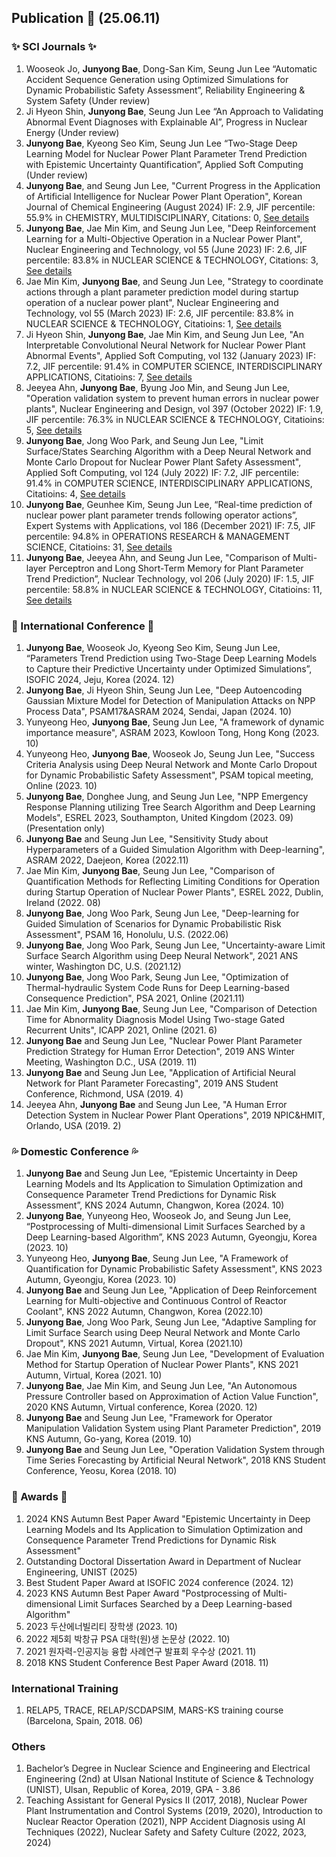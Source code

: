 ## Publication 👋 (25.06.11)
### ✨ SCI Journals ✨
1. Wooseok Jo, **Junyong Bae**, Dong-San Kim, Seung Jun Lee “Automatic Accident Sequence Generation using Optimized Simulations for Dynamic Probabilistic Safety Assessment”, Reliability Engineering & System Safety (Under review)
2. Ji Hyeon Shin, **Junyong Bae**, Seung Jun Lee “An Approach to Validating Abnormal Event Diagnoses with Explainable AI”, Progress in Nuclear Energy (Under review)
3. **Junyong Bae**, Kyeong Seo Kim, Seung Jun Lee “Two-Stage Deep Learning Model for Nuclear Power Plant Parameter Trend Prediction with Epistemic Uncertainty Quantification”, Applied Soft Computing (Under review)
4. **Junyong Bae**, and Seung Jun Lee, "Current Progress in the Application of Artificial Intelligence for Nuclear Power Plant Operation", Korean Journal of Chemical Engineering (August 2024) IF: 2.9, JIF percentile: 55.9% in CHEMISTRY, MULTIDISCIPLINARY, Citations: 0, [See details](https://doi.org/10.1007/s11814-024-00246-7)
5. **Junyong Bae**, Jae Min Kim, and Seung Jun Lee, "Deep Reinforcement Learning for a Multi-Objective Operation in a Nuclear Power Plant", Nuclear Engineering and Technology, vol 55 (June 2023) IF: 2.6, JIF percentile: 83.8% in NUCLEAR SCIENCE & TECHNOLOGY, Citations: 3, [See details](https://doi.org/10.1016/j.net.2023.06.009)
6. Jae Min Kim, **Junyong Bae**, and Seung Jun Lee, "Strategy to coordinate actions through a plant parameter prediction model during startup operation of a nuclear power plant", Nuclear Engineering and Technology, vol 55 (March 2023) IF: 2.6, JIF percentile: 83.8% in NUCLEAR SCIENCE & TECHNOLOGY, Citatioins: 1, [See details](https://doi.org/10.1016/j.net.2022.11.012)
7. Ji Hyeon Shin, **Junyong Bae**, Jae Min Kim, and Seung Jun Lee, "An Interpretable Convolutional Neural Network for Nuclear Power Plant Abnormal Events", Applied Soft Computing, vol 132 (January 2023) IF: 7.2, JIF percentile: 91.4% in COMPUTER SCIENCE, INTERDISCIPLINARY APPLICATIONS, Citatioins: 7, [See details](https://doi.org/10.1016/j.asoc.2022.109792)
8. Jeeyea Ahn, **Junyong Bae**, Byung Joo Min, and Seung Jun Lee, "Operation validation system to prevent human errors in nuclear power plants", Nuclear Engineering and Design, vol 397 (October 2022) IF: 1.9, JIF percentile: 76.3% in NUCLEAR SCIENCE & TECHNOLOGY, Citatioins: 5, [See details](https://doi.org/10.1016/j.nucengdes.2022.111949)
9. **Junyong Bae**, Jong Woo Park, and Seung Jun Lee, "Limit Surface/States Searching Algorithm with a Deep Neural Network and Monte Carlo Dropout for Nuclear Power Plant Safety Assessment", Applied Soft Computing, vol 124 (July 2022) IF: 7.2, JIF percentile: 91.4% in COMPUTER SCIENCE, INTERDISCIPLINARY APPLICATIONS, Citatioins: 4, [See details](https://doi.org/10.1016/j.asoc.2022.109007)
10. **Junyong Bae**, Geunhee Kim, Seung Jun Lee, “Real-time prediction of nuclear power plant parameter trends following operator actions”, Expert Systems with Applications, vol 186 (December 2021) IF: 7.5, JIF percentile: 94.8% in OPERATIONS RESEARCH & MANAGEMENT SCIENCE, Citatioins: 31, [See details](https://doi.org/10.1016/j.eswa.2021.115848)
11. **Junyong Bae**, Jeeyea Ahn, and Seung Jun Lee, "Comparison of Multi-layer Perceptron and Long Short-Term Memory for Plant Parameter Trend Prediction”, Nuclear Technology, vol 206 (July 2020) IF: 1.5, JIF percentile: 58.8% in NUCLEAR SCIENCE & TECHNOLOGY, Citatioins: 11, [See details](https://doi.org/10.1080/00295450.2019.1693215)
	
### 🌱 International Conference 🌱
1. **Junyong Bae**, Wooseok Jo, Kyeong Seo Kim, Seung Jun Lee, “Parameters Trend Prediction using Two-Stage Deep Learning Models to Capture their Predictive Uncertainty under Optimized Simulations”, ISOFIC 2024, Jeju, Korea (2024. 12)
2. **Junyong Bae**, Ji Hyeon Shin, Seung Jun Lee, "Deep Autoencoding Gaussian Mixture Model for Detection of Manipulation Attacks on NPP Process Data", PSAM17&ASRAM 2024, Sendai, Japan (2024. 10)
3. Yunyeong Heo, **Junyong Bae**, Seung Jun Lee, "A framework of dynamic importance measure", ASRAM 2023, Kowloon Tong, Hong Kong (2023. 10)
4. Yunyeong Heo, **Junyong Bae**, Wooseok Jo, Seung Jun Lee, "Success Criteria Analysis using Deep Neural Network and Monte Carlo Dropout for Dynamic Probabilistic Safety Assessment", PSAM topical meeting, Online (2023. 10)
5. **Junyong Bae**, Donghee Jung, and Seung Jun Lee, "NPP Emergency Response Planning utilizing Tree Search Algorithm and Deep Learning Models", ESREL 2023, Southampton, United Kingdom (2023. 09) (Presentation only)
6. **Junyong Bae** and Seung Jun Lee, "Sensitivity Study about Hyperparameters of a Guided Simulation Algorithm with Deep-learning", ASRAM 2022, Daejeon, Korea (2022.11)
7. Jae Min Kim, **Junyong Bae**, Seung Jun Lee, "Comparison of Quantification Methods for Reflecting Limiting Conditions for Operation during Startup Operation of Nuclear Power Plants", ESREL 2022, Dublin, Ireland (2022. 08)
8. **Junyong Bae**, Jong Woo Park, Seung Jun Lee, "Deep-learning for Guided Simulation of Scenarios for Dynamic Probabilistic Risk Assessment", PSAM 16, Honolulu, U.S. (2022.06)
9. **Junyong Bae**, Jong Woo Park, Seung Jun Lee, "Uncertainty-aware Limit Surface Search Algorithm using Deep Neural Network", 2021 ANS winter, Washington DC, U.S. (2021.12)
10. **Junyong Bae**, Jong Woo Park, Seung Jun Lee, "Optimization of Thermal-hydraulic System Code Runs for Deep Learning-based Consequence Prediction", PSA 2021, Online (2021.11)
11. Jae Min Kim, **Junyong Bae**, Seung Jun Lee, "Comparison of Detection Time for Abnormality Diagnosis Model Using Two-stage Gated Recurrent Units", ICAPP 2021, Online (2021. 6)
12. **Junyong Bae** and Seung Jun Lee, "Nuclear Power Plant Parameter Prediction Strategy for Human Error Detection", 2019 ANS Winter Meeting, Washington D.C., USA (2019. 11)
13. **Junyong Bae** and Seung Jun Lee, "Application of Artificial Neural Network for Plant Parameter Forecasting", 2019 ANS Student Conference, Richmond, USA (2019. 4)
14. Jeeyea Ahn, **Junyong Bae** and Seung Jun Lee, "A Human Error Detection System in Nuclear Power Plant Operations", 2019 NPIC&HMIT, Orlando, USA (2019. 2)

### :sweat_drops: Domestic Conference :sweat_drops:
1.	**Junyong Bae** and Seung Jun Lee, “Epistemic Uncertainty in Deep Learning Models and Its Application to Simulation Optimization and Consequence Parameter Trend Predictions for Dynamic Risk Assessment”, KNS 2024 Autumn, Changwon, Korea (2024. 10)
2.	**Junyong Bae**, Yunyeong Heo, Wooseok Jo, and Seung Jun Lee, “Postprocessing of Multi-dimensional Limit Surfaces Searched by a Deep Learning-based Algorithm”, KNS 2023 Autumn, Gyeongju, Korea (2023. 10)
3.	Yunyeong Heo, **Junyong Bae**, Seung Jun Lee, "A Framework of Quantification for Dynamic Probabilistic Safety Assessment", KNS 2023 Autumn, Gyeongju, Korea (2023. 10)
4.	**Junyong Bae** and Seung Jun Lee, "Application of Deep Reinforcement Learning for Multi-objective and Continuous Control of Reactor Coolant", KNS 2022 Autumn, Changwon, Korea (2022.10)
5.	**Junyong Bae**, Jong Woo Park, Seung Jun Lee, "Adaptive Sampling for Limit Surface Search using Deep Neural Network and Monte Carlo Dropout", KNS 2021 Autumn, Virtual, Korea (2021.10)
6.	Jae Min Kim, **Junyong Bae**, Seung Jun Lee, "Development of Evaluation Method for Startup Operation of Nuclear Power Plants", KNS 2021 Autumn, Virtual, Korea (2021. 10)
7.	**Junyong Bae**, Jae Min Kim, and Seung Jun Lee, "An Autonomous Pressure Controller based on Approximation of Action Value Function", 2020 KNS Autumn, Virtual conference, Korea (2020. 12)
8.	**Junyong Bae** and Seung Jun Lee, "Framework for Operator Manipulation Validation System using Plant Parameter Prediction", 2019 KNS Autumn, Go-yang, Korea (2019. 10)
9.	**Junyong Bae** and Seung Jun Lee, "Operation Validation System through Time Series Forecasting by Artificial Neural Network", 2018 KNS Student Conference, Yeosu, Korea (2018. 10)

### :pray: Awards :pray:
1. 2024 KNS Autumn Best Paper Award "Epistemic Uncertainty in Deep Learning Models and Its Application to Simulation Optimization and Consequence Parameter Trend Predictions for Dynamic Risk Assessment"
2. Outstanding Doctoral Dissertation Award in Department of Nuclear Engineering, UNIST (2025)
3. Best Student Paper Award at ISOFIC 2024 conference (2024. 12)
4. 2023 KNS Autumn Best Paper Award "Postprocessing of Multi-dimensional Limit Surfaces Searched by a Deep Learning-based Algorithm"
5. 2023 두산에너빌리티 장학생 (2023. 10)
6. 2022 제5회 박창규 PSA 대학(원)생 논문상 (2022. 10)
7. 2021 원자력-인공지능 융합 사례연구 발표회 우수상 (2021. 11)
8. 2018 KNS Student Conference Best Paper Award (2018. 11)

### International Training
1. RELAP5, TRACE, RELAP/SCDAPSIM, MARS-KS training course (Barcelona, Spain, 2018. 06)
### Others
1. Bachelor’s Degree in Nuclear Science and Engineering and Electrical Engineering (2nd) at Ulsan National Institute of Science & Technology (UNIST), Ulsan, Republic of Korea, 2019, GPA - 3.86
2. Teaching Assistant for General Pysics II (2017, 2018), Nuclear Power Plant Instrumentation and Control Systems (2019, 2020), Introduction to Nuclear Reactor Operation (2021), NPP Accident Diagnosis using AI Techniques (2022), Nuclear Safety and Safety Culture (2022, 2023, 2024)
